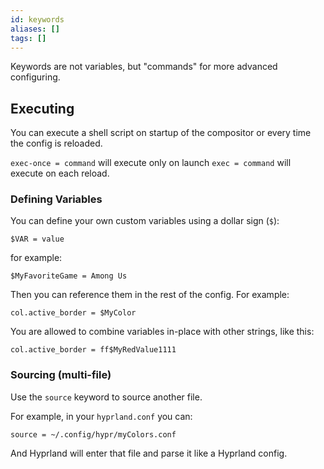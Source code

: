 ```yaml
---
id: keywords
aliases: []
tags: []
---
```



Keywords are not variables, but "commands" for more advanced configuring.

## Executing

You can execute a shell script on startup of the compositor or every time the
config is reloaded.

  `exec-once = command` will execute only on launch
  `exec = command` will execute on each reload.

### Defining Variables

You can define your own custom variables using a dollar sign (`$`):

```hyper Lang
$VAR = value
```

for example:

```hyper Lang
$MyFavoriteGame = Among Us
```

Then you can reference them in the rest of the config. For example:

```hyper Lang
col.active_border = $MyColor
```

You are allowed to combine variables in-place with other strings, like this:

```hyper Lang
col.active_border = ff$MyRedValue1111
```

### Sourcing (multi-file)

Use the `source` keyword to source another file.

For example, in your `hyprland.conf` you can:

```hyper Lang
source = ~/.config/hypr/myColors.conf
```

And Hyprland will enter that file and parse it like a Hyprland config.
